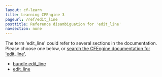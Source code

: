 ```yaml
---
layout: cf-learn
title: Learning CFEngine 3
pageurl: /ref/edit_line
posttitle: Reference disambiguation for 'edit_line'
navsection: none
---
```


The term 'edit_line' could refer to several sections in the documentation. Please choose one below, or
[search the CFEngine documentation for 'edit_line'](http://cfengine.com/docs/3.5/search.html?q=edit_line).

- [bundle edit_line](http://cfengine.com/docs/3.5/reference-promise-types-files-edit_line.html#bundle-edit_line)
- [edit_line](http://cfengine.com/docs/3.5/reference-promise-types-files.html#edit_line)
